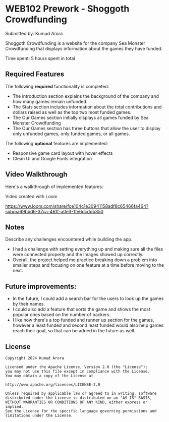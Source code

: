 # WEB102 Prework - Shoggoth Crowdfunding 

Submitted by: Kumud Arora

Shoggoth Crowdfunding is a website for the company Sea Monster Crowdfunding that displays information about the games they have funded.

Time spent: 5 hours spent in total

## Required Features

The following **required** functionality is completed:

* The introduction section explains the background of the company and how many games remain unfunded.
* The Stats section includes information about the total contributions and dollars raised as well as the top two most funded games.
* The Our Games section initially displays all games funded by Sea Monster Crowdfunding
* The Our Games section has three buttons that allow the user to display only unfunded games, only funded games, or all games.

The following **optional** features are implemented:

* Responsive game card layout with hover effects
* Clean UI and Google Fonts integration


## Video Walkthrough

Here's a walkthrough of implemented features:

Video created with Loom 

https://www.loom.com/share/fce104c1e30941158adf8c65466fa464?sid=5a69bbd6-37ca-461f-a0e3-1fe6dcddb350


## Notes

Describe any challenges encountered while building the app.

* I had a challenge with setting everything up and making sure all the files were connected properly and the images showed up correctly.
* Overall, the project helped me practice breaking down a problem into smaller steps and focusing on one feature at a time before moving to the next.


## Future improvements:

* In the future, I could add a search bar for the users to look up the games by their names.
* I could also add a feature that sorts the game and shows the most popular ones based on the number of backers.
* I like how there's a top funded and runner up section for the games, however a least funded and second least funded would also help games reach their goal, so that can be added in the future as well.



## License

    Copyright 2024 Kumud Arora

    Licensed under the Apache License, Version 2.0 (the "License");
    you may not use this file except in compliance with the License.
    You may obtain a copy of the License at

    http://www.apache.org/licenses/LICENSE-2.0

    Unless required by applicable law or agreed to in writing, software
    distributed under the License is distributed on an "AS IS" BASIS,
    WITHOUT WARRANTIES OR CONDITIONS OF ANY KIND, either express or implied.
    See the License for the specific language governing permissions and
    limitations under the License.
